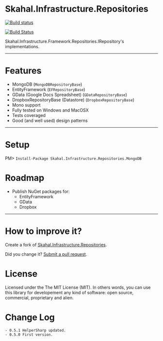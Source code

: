 Skahal.Infrastructure.Repositories
==================================

[![Build status](https://ci.appveyor.com/api/projects/status/iver76hwd2gdgh1u?svg=true)](https://ci.appveyor.com/project/eduardobursa/skahal-infrastructure-repositories)

[![Build Status](https://travis-ci.org/skahal/Skahal.Infrastructure.Repositories.png?branch=master)](https://travis-ci.org/skahal/Skahal.Infrastructure.Repositories)

Skahal.Infrastructure.Framework.Repositories.IRepository<TEntity>'s implementations.

--------

Features
===
- MongoDB (`MongoDBRepositoryBase`)
- EntityFramework (`EFRepositoryBase`)
- GData (Google Docs Spreadsheet) (`GDataRepositoryBase`)
- DropboxRepositoryBase (Datastore) (`DropboxRepositoryBase`)
- Mono support
- Fully tested on Windows and MacOSX
- Tests coveraged 
- Good (and well used) design patterns  

--------

Setup
===

PM> `Install-Package Skahal.Infrastructure.Repositories.MongoDB`


Roadmap
===
 - Publish NuGet packages for:
	 - EntityFramework
	 - GData
	 - Dropbox	
 		
 		
 
--------

How to improve it?
======

Create a fork of [Skahal.Infrastructure.Repositories](https://github.com/skahal/Skahal.Infrastructure.Repositories/fork). 

Did you change it? [Submit a pull request](https://github.com/skahal/Skahal.Infrastructure.Repositories/pull/new/master).


License
======

Licensed under the The MIT License (MIT).
In others words, you can use this library for developement any kind of software: open source, commercial, proprietary and alien.


Change Log
======
 	- 0.5.1 HelperSharp updated.
	- 0.5.0 First version.


